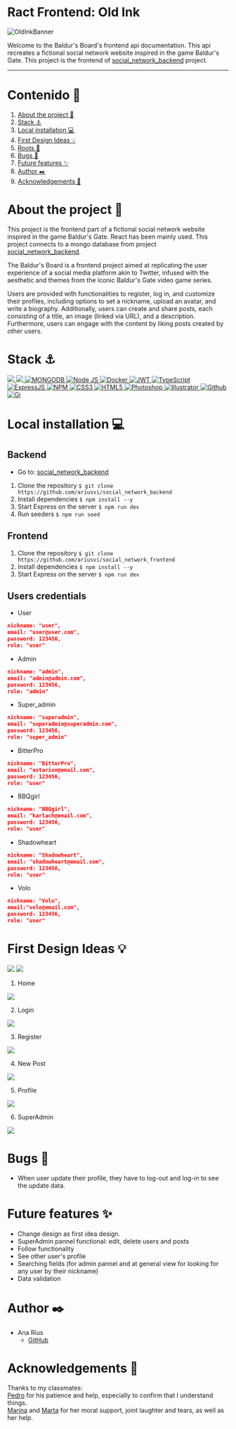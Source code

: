 # Ract Frontend: Old Ink
<img src="./src/img/banner.png" alt="OldInkBanner">  

Welcome to the Baldur's Board's frontend api documentation. This api recreates a fictional social network website inspired in the game Baldur's Gate. This project is the frontend of [social_network_backend](https://github.com/ariusvi/social_network_backends) project.

---
    

# Contenido 📂
  <ol>
    <li><a href="# About the project 📜">About the project 📜</a></li>
    <li><a href="# Stack ⚓">Stack ⚓</a></li>
    <li><a href="# Local installation 💻">Local installation 💻</a></li>
    <li><a href="# First Design Ideas 💡">First Design Ideas 💡</a></li>
    <li><a href="# Roots 🔗">Roots 🔗</a></li>
    <li><a href="# Bugs 🐜">Bugs 🐜</a></li>
    <li><a href="# Future features ✨">Future features ✨</a></li>
    <li><a href="# Author ✒️">Author ✒️</a></li>
    <li><a href="# Acknowledgements 🙏">Acknowledgements 🙏</a></li>
    </ol>

# About the project 📜
This project is the frontend part of a fictional social network website inspired in the game Baldur's Gate. React has been mainly used. This project connects to a mongo database from project [social_network_backend](https://github.com/ariusvi/social_network_backends).

The Baldur's Board is a frontend project aimed at replicating the user experience of a social media platform akin to Twitter, infused with the aesthetic and themes from the iconic Baldur's Gate video game series. 

Users are provided with functionalities to register, log in, and customize their profiles, including options to set a nickname, upload an avatar, and write a biography. Additionally, users can create and share posts, each consisting of a title, an image (linked via URL), and a description. Furthermore, users can engage with the content by liking posts created by other users.


# Stack ⚓
<div alaign="center">
<a href="https://www.reactjs.com/">
    <img src= "https://img.shields.io/badge/React-20232A?style=for-the-badge&logo=react&logoColor=61DAFB"/>
</a>
<a href="https://developer.mozilla.org/es/docs/Web/JavaScript">
    <img src= "https://img.shields.io/badge/javascipt-EFD81D?style=for-the-badge&logo=javascript&logoColor=black"/>
</a>
</a>
<a href="">
    <img src="https://img.shields.io/badge/MongoDB-4EA94B?style=for-the-badge&logo=mongodb&logoColor=white" alt="MONGODB" />
</a>
<a href="https://nodejs.org/es/">
    <img src= "https://img.shields.io/badge/node.js-026E00?style=for-the-badge&logo=node.js&logoColor=white" alt="Node JS"/>
</a>
<a href="">
<img src="https://img.shields.io/badge/Docker-2496ED?style=for-the-badge&logo=docker&logoColor=white" alt="Docker" />
</a>
<a href="">
    <img src="https://img.shields.io/badge/JWT-000000?style=for-the-badge&logo=JSON%20web%20tokens&logoColor=white" alt="JWT" />
</a>
<a href="">
    <img src="https://img.shields.io/badge/bcrypt-3178C6?style=for-the-badge&" alt="TypeScript" />
</a>
<a href="">
    <img src="https://img.shields.io/badge/Express%20js-000000?style=for-the-badge&logo=express&logoColor=white" alt="ExpressJS" />
</a>
<a href="">
    <img src="https://img.shields.io/badge/npm-CB3837?style=for-the-badge&logo=npm&logoColor=white" alt="NPM" />
</a>
<a href="">
    <img src="https://img.shields.io/badge/CSS3-1572B6?style=for-the-badge&logo=css3&logoColor=white" alt="CSS3" />
</a>
<a href="">
    <img src="https://img.shields.io/badge/HTML5-E34F26?style=for-the-badge&logo=html5&logoColor=white" alt="HTML5" />
</a>
<a href="">
    <img src="https://img.shields.io/badge/Adobe%20Photoshop-31A8FF?style=for-the-badge&logo=Adobe%20Photoshop&logoColor=black" alt="Photoshop" />
</a>
<a href="">
    <img src="https://img.shields.io/badge/Adobe%20Illustrator-FF9A00?style=for-the-badge&logo=adobe%20illustrator&logoColor=white" alt="Illustrator" />
</a>
<a href="">
    <img src="https://img.shields.io/badge/GitHub-100000?style=for-the-badge&logo=github&logoColor=white" alt="Github" />
</a>
<a href="">
    <img src="https://img.shields.io/badge/GIT-E44C30?style=for-the-badge&logo=git&logoColor=white" alt="Gi" />
</a>
 </div>


# Local installation 💻
 ## Backend
 - Go to: [social_network_backend](https://github.com/ariusvi/social_network_backend)
1. Clone the repository
 ` $ git clone https://github.com/ariusvi/social_network_backend `
2. Install dependencies
 ``` $ npm install --y ``` 
3. Start Express on the server
 ``` $ npm run dev ```
4. Run seeders
 ``` $ npm run seed ``` 

 ## Frontend
1. Clone the repository
 ` $ git clone https://github.com/ariusvi/social_network_frontend `
2. Install dependencies
 ``` $ npm install --y ``` 
3. Start Express on the server
 ``` $ npm run dev ```

 
## Users credentials
- User
```json
nickname: "user",
email: "user@user.com",
password: 123456,
role: "user"
```
- Admin
```json
nickname: "admin",
email: "admin@admin.com",
password: 123456,
role: "admin"
```
- Super_admin
```json
nickname: "superadmin",
email: "superadmin@superadmin.com",
password: 123456,
role: "super_admin"
```

- BitterPro
```json
nickname: "BitterPro",
email: "astarion@email.com",
password: 123456,
role: "user"
```

- BBQgirl
```json
nickname: "BBQgirl",
email: "karlach@email.com",
password: 123456,
role: "user"
```

- Shadowheart
```json
nickname: "Shadowheart",
email: "shadowheart@email.com",
password: 123456,
role: "user"
```

- Volo
```json
nickname: "Volo",
email:"volo@email.com",
password: 123456,
role: "user"
```

# First Design Ideas 💡
<img src="./src/img/home_baldurs_board.jpg">


  
<img src="./src/img/profile_baldurs_board.jpg">

1. Home  

<img src="./src/img/01_home.JPG">  


2. Login  

<img src="./src/img/04_sigin.JPG">  


3. Register  

<img src="./src/img/05_register.JPG">  


4. New Post  

<img src="./src/img/03_newpost.JPG">  


5. Profile  

<img src="./src/img/02_profile.JPG">  


6. SuperAdmin 

<img src="./src/img/06_superadmin.JPG">  


# Bugs 🐜
- When user update their profile, they have to log-out and log-in to see the update data.


# Future features ✨
- Change design as first idea design.
- SuperAdmin pannel functional: edit, delete users and posts
- Follow functionality
- See other user's profile
- Searching fields (for admin pannel and at general view for looking for any user by their nickname)
- Data validation

# Author ✒️
* Ana Rius 
    * [GitHub](https://github.com/ariusvi)

# Acknowledgements 🙏
Thanks to my classmates:<br>
[Pedro](https://github.com/Eryhnar) for his patience and help, especially to confirm that I understand things.<br>
[Marina](https://github.com/marinaescriva) and [Marta](https://github.com/MartaGBayona) for her moral support, joint laughter and tears, as well as her help.<br>
